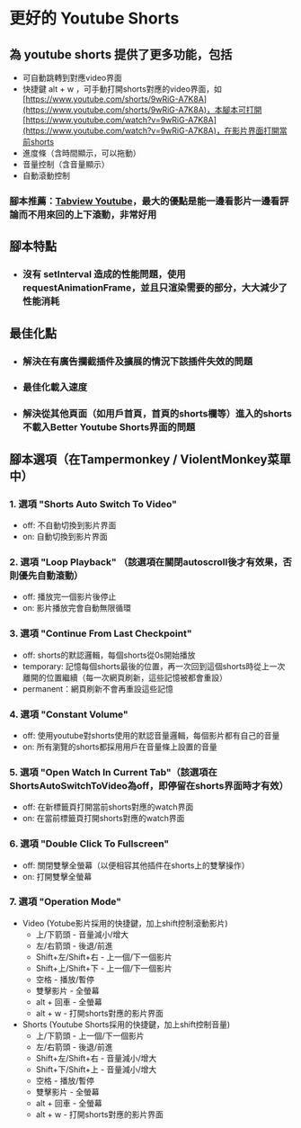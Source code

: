 # 更好的 Youtube Shorts

## 為 youtube shorts 提供了更多功能，包括

- 可自動跳轉到對應video界面
- 快捷鍵 alt + w ，可手動打開shorts對應的video界面，如[https://www.youtube.com/shorts/9wRiG-A7K8A](https://www.youtube.com/shorts/9wRiG-A7K8A)，本腳本可打開[https://www.youtube.com/watch?v=9wRiG-A7K8A](https://www.youtube.com/watch?v=9wRiG-A7K8A)，在影片界面打開當前shorts
- 進度條（含時間顯示，可以拖動）
- 音量控制（含音量顯示）
- 自動滾動控制

### 腳本推薦：[Tabview Youtube](https://greasyfork.org/zh-CN/scripts/428651-tabview-youtube)，最大的優點是能一邊看影片一邊看評論而不用來回的上下滾動，非常好用

## 腳本特點

- <h3>沒有 setInterval 造成的性能問題，使用requestAnimationFrame，並且只渲染需要的部分，大大減少了性能消耗</h3>

## 最佳化點

- <h3>解決在有廣告攔截插件及擴展的情況下該插件失效的問題</h3>
- <h3>最佳化載入速度</h3>
- <h3>解決從其他頁面（如用戶首頁，首頁的shorts欄等）進入的shorts不載入Better Youtube Shorts界面的問題</h3>

## 腳本選項（在Tampermonkey / ViolentMonkey菜單中）

### 1. 選項 "Shorts Auto Switch To Video"

- off: 不自動切換到影片界面
- on: 自動切換到影片界面

### 2. 選項 "Loop Playback" （該選項在關閉autoscroll後才有效果，否則優先自動滾動）

- off: 播放完一個影片後停止
- on: 影片播放完會自動無限循環

### 3. 選項 "Continue From Last Checkpoint"

- off: shorts的默認邏輯，每個shorts從0s開始播放
- temporary: 記憶每個shorts最後的位置，再一次回到這個shorts時從上一次離開的位置繼續（每一次網頁刷新，這些記憶被都會重設）
- permanent：網頁刷新不會再重設這些記憶

### 4. 選項 "Constant Volume"

- off: 使用youtube對shorts使用的默認音量邏輯，每個影片都有自己的音量
- on: 所有瀏覽的shorts都採用用戶在音量條上設置的音量

### 5. 選項 "Open Watch In Current Tab"（該選項在ShortsAutoSwitchToVideo為off，即停留在shorts界面時才有效）

- off: 在新標籤頁打開當前shorts對應的watch界面
- on: 在當前標籤頁打開shorts對應的watch界面

### 6. 選項 "Double Click To Fullscreen"

- off: 關閉雙擊全螢幕（以便相容其他插件在shorts上的雙擊操作）
- on: 打開雙擊全螢幕

### 7. 選項 "Operation Mode"

- Video (Yotube影片採用的快捷鍵，加上shift控制滾動影片)
  - 上/下箭頭 - 音量減小/增大
  - 左/右箭頭 - 後退/前進
  - Shift+左/Shift+右 - 上一個/下一個影片
  - Shift+上/Shift+下 - 上一個/下一個影片
  - 空格 - 播放/暫停
  - 雙擊影片 - 全螢幕
  - alt + 回車 - 全螢幕
  - alt + w - 打開shorts對應的影片界面
- Shorts (Youtube Shorts採用的快捷鍵，加上shift控制音量)
  - 上/下箭頭 - 上一個/下一個影片
  - 左/右箭頭 - 後退/前進
  - Shift+左/Shift+右 - 音量減小/增大
  - Shift+下/Shift+上 - 音量減小/增大
  - 空格 - 播放/暫停
  - 雙擊影片 - 全螢幕
  - alt + 回車 - 全螢幕
  - alt + w - 打開shorts對應的影片界面
